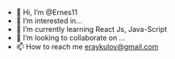 - 👋 Hi, I’m @Ernes11
- 👀 I’m interested in...
- 🌱 I’m currently learning React Js, Java-Script
- 💞️ I’m looking to collaborate on ...
- 📫 How to reach me eraykulov@gmail.com

<!---
Ernes11/Ernes11 is a ✨ special ✨ repository because its `README.md` (this file) appears on your GitHub profile.
You can click the Preview link to take a look at your changes.
--->
